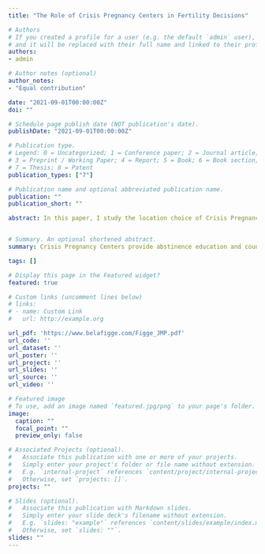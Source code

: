 ```yaml
---
title: "The Role of Crisis Pregnancy Centers in Fertility Decisions"

# Authors
# If you created a profile for a user (e.g. the default `admin` user), write the username (folder name) here 
# and it will be replaced with their full name and linked to their profile.
authors:
- admin

# Author notes (optional)
author_notes:
- "Equal contribution"

date: "2021-09-01T00:00:00Z"
doi: ""

# Schedule page publish date (NOT publication's date).
publishDate: "2021-09-01T00:00:00Z"

# Publication type.
# Legend: 0 = Uncategorized; 1 = Conference paper; 2 = Journal article;
# 3 = Preprint / Working Paper; 4 = Report; 5 = Book; 6 = Book section;
# 7 = Thesis; 8 = Patent
publication_types: ["7"]

# Publication name and optional abbreviated publication name.
publication: ""
publication_short: ""

abstract: In this paper, I study the location choice of Crisis Pregnancy Centers (CPCs) and how they shape fertility decisions. CPCs provide counseling services from a "pro-life" (anti-abortion) perspective. I integrate a 30-year panel of CPCs and abortion providers with demographic group-level fertility outcomes in North and South Carolina. I find that, prior to 1990, CPCs located near abortion providers and in counties with higher teen abortion rates. Subsequently, CPCs prioritized locating in counties without CPC presence. Results from a 2SLS estimation show that CPCs increase the local birth rate by 10 percent and lower the abortion rate by 8.6 percent among teenage girls and women between 10 and 24 years of age. The abortion rate effect fades with age and reaches zero for women older than 30. The birth rate effect monotonically increases with age. Driving distance estimates are less precise but mirror these results. These findings suggest that CPCs are effectively carrying out their mission to alter abortion preferences and promote childbirth. The observed changes in teenage and young adult fertility point to a potentially broader impact of CPCs on other policy-relevant outcomes, such as educational attainment. 


# Summary. An optional shortened abstract.
summary: Crisis Pregnancy Centers provide abstinence education and counseling services from a “pro-life” (anti-abortion) perspective.

tags: []

# Display this page in the Featured widget?
featured: true

# Custom links (uncomment lines below)
# links:
# - name: Custom Link
#   url: http://example.org

url_pdf: 'https://www.belafigge.com/Figge_JMP.pdf'
url_code: ''
url_dataset: ''
url_poster: ''
url_project: ''
url_slides: ''
url_source: ''
url_video: ''

# Featured image
# To use, add an image named `featured.jpg/png` to your page's folder. 
image:
  caption: ""
  focal_point: ""
  preview_only: false

# Associated Projects (optional).
#   Associate this publication with one or more of your projects.
#   Simply enter your project's folder or file name without extension.
#   E.g. `internal-project` references `content/project/internal-project/index.md`.
#   Otherwise, set `projects: []`.
projects: ""

# Slides (optional).
#   Associate this publication with Markdown slides.
#   Simply enter your slide deck's filename without extension.
#   E.g. `slides: "example"` references `content/slides/example/index.md`.
#   Otherwise, set `slides: ""`.
slides: ""
---
```




